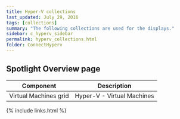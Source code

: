 ```yaml
---
title: Hyper-V collections
last_updated: July 29, 2016
tags: [collections]
summary: "The following collections are used for the displays."
sidebar: c_hyperv_sidebar
permalink: hyperv_collections.html
folder: ConnectHyperv
---
```



## Spotlight Overview page

Component | Description
----------|----------------
Virtual Machines grid | Hyper-V - Virtual Machines


{% include links.html %}
